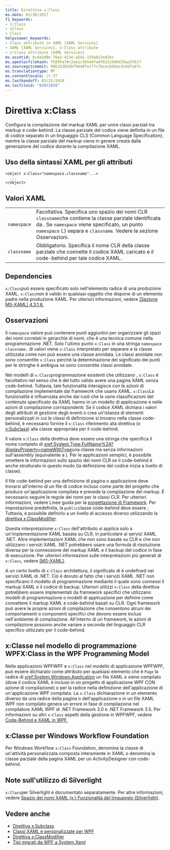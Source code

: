 ```yaml
---
title: Direttiva x:Class
ms.date: 03/30/2017
f1_keywords:
- x:Class
- xClass
- Class
helpviewer_keywords:
- Class attribute in XAML [XAML Services]
- XAML [XAML Services], x:Class attribute
- x:Class attribute [XAML Services]
ms.assetid: bc4a3d8e-76e2-423e-a5d1-159a023e82ec
ms.openlocfilehash: f589fa70c2ee1c56544fa0f0152990478aa3761f
ms.sourcegitcommit: 99b153b93bf94d0fecf7c7bcecb58ac424dfa47c
ms.translationtype: MT
ms.contentlocale: it-IT
ms.lasthandoff: 03/25/2020
ms.locfileid: "82072039"
---
```

# <a name="xclass-directive"></a>Direttiva x:Class
Configura la compilazione del markup XAML per unire classi parziali tra markup e code-behind. La classe parziale del codice viene definita in un file di codice separato in un linguaggio CLS (Common Language Specification), mentre la classe parziale del markup viene in genere creata dalla generazione del codice durante la compilazione XAML.

## <a name="xaml-attribute-usage"></a>Uso della sintassi XAML per gli attributi

```xaml
<object x:Class="namespace.classname"...>
  ...
</object>
```

## <a name="xaml-values"></a>Valori XAML

|||
|-|-|
|`namespace`|Facoltativa. Specifica uno spazio dei nomi CLR `classname`che contiene la classe parziale identificata da . Se `namespace` viene specificato, un punto `namespace` (.) separa e `classname`. Vedere la sezione Osservazioni.|
|`classname`|Obbligatorio. Specifica il nome CLR della classe parziale che connette il codice XAML caricato e il code-behind per tale codice XAML.|

## <a name="dependencies"></a>Dependencies

`x:Class`può essere specificato solo nell'elemento radice di una produzione XAML. `x:Class`non è valido in qualsiasi oggetto che dispone di un elemento padre nella produzione XAML. Per ulteriori informazioni, vedere [ \[Sezione MS-XAML\] 4.3.1.6.](https://docs.microsoft.com/previous-versions/msp-n-p/ff650760(v=pandp.10))

## <a name="remarks"></a>Osservazioni

Il `namespace` valore può contenere punti aggiuntivi per organizzare gli spazi dei nomi correlati in gerarchie di nomi, che è una tecnica comune nella programmazione .NET. Solo l'ultimo punto `x:Class` in una stringa `namespace` `classname.` di valori viene `x:Class` interpretato per separare e la classe utilizzata come non può essere una classe annidata. Le classi annidate non sono consentite `x:Class` perché la determinazione del significato dei punti per le stringhe è ambigua se sono consentite classi annidate.

Nei modelli di `x:Class`programmazione esistenti che utilizzano , `x:Class` è facoltativo nel senso che è del tutto valido avere una pagina XAML senza code-behind. Tuttavia, tale funzionalità interagisce con le azioni di compilazione implementate dai framework che usano XAML. `x:Class`La funzionalità è influenzata anche dai ruoli che le varie classificazioni del contenuto specificato da XAML hanno in un modello di applicazione e nelle azioni di compilazione corrispondenti. Se il codice XAML dichiara i valori degli attributi di gestione degli eventi o crea un'istanza di elementi personalizzati in cui le classi di definizione si trovano nella classe code-behind, è necessario fornire il `x:Class` riferimento alla direttiva (o [x:Subclass](xsubclass-directive.md)) alla classe appropriata per il code-behind.

Il valore `x:Class` della direttiva deve essere una stringa che specifica il nome completo di <xref:System.Type.FullName%2A?displayProperty=nameWithType>una classe ma senza informazioni sull'assembly (equivalente a ). Per le applicazioni semplici, è possibile omettere le informazioni sullo spazio dei nomi CLR se il code-behind è anche strutturato in questo modo (la definizione del codice inizia a livello di classe).

Il file code-behind per una definizione di pagina o applicazione deve trovarsi all'interno di un file di codice incluso come parte del progetto che produce un'applicazione compilata e prevede la compilazione del markup. È necessario seguire le regole dei nomi per le classi CLR. Per ulteriori informazioni, vedere Linee guida per la [progettazione di Framework](../../../api/index.md). Per impostazione predefinita, la `public`classe code-behind deve essere ; Tuttavia, è possibile definirlo a un livello di accesso diverso utilizzando la [direttiva x:ClassModifier](xclassmodifier-directive.md).

Questa interpretazione `x:Class` dell'attributo si applica solo a un'implementazione XAML basata su CLR, in particolare ai servizi XAML .NET. Altre implementazioni XAML che non sono basate su CLR e che non utilizzano i servizi XAML .NET potrebbero usare una formula di risoluzione diversa per la connessione del markup XAML e il backup del codice in fase di esecuzione. Per ulteriori informazioni sulle interpretazioni più generali di `x:Class`, vedere [ \[MS-XAML\]](https://docs.microsoft.com/previous-versions/msp-n-p/ff650760(v=pandp.10)).

A un certo livello di `x:Class` architettura, il significato di è undefined nei servizi XAML di .NET. Ciò è dovuto al fatto che i servizi XAML .NET non specificano il modello di programmazione mediante il quale sono connessi il markup XAML e il codice di backup. Ulteriori utilizzi `x:Class` della direttiva potrebbero essere implementati da framework specifici che utilizzano modelli di programmazione o modelli di applicazione per definire come connettere il markup XAML e code-behind basati su CLR. Ogni framework può avere le proprie azioni di compilazione che consentono alcuni dei comportamenti o componenti specifici che devono essere inclusi nell'ambiente di compilazione. All'interno di un framework, le azioni di compilazione possono anche variare a seconda del linguaggio CLR specifico utilizzato per il code-behind.

## <a name="xclass-in-the-wpf-programming-model"></a>x:Classe nel modello di programmazione WPFX:Class in the WPF Programming Model

Nelle applicazioni WPFWPF e `x:Class` nel modello di applicazione WPFWPF, può essere dichiarato come attributo per qualsiasi elemento che è `Page` la radice di <xref:System.Windows.Application> un file XAML e viene compilato (dove il codice XAML è incluso in un progetto di applicazione WPF CON azione di compilazione) o per la radice nella definizione dell'applicazione di un'applicazione WPF compilata. La `x:Class` dichiarazione in un elemento diverso da una radice della pagina o dell'applicazione o in un file XAML WPF non compilato genera un errore in fase di compilazione nel compilatore XAML WPF di .NET Framework 3.0 e .NET Framework 3.5. Per informazioni su altri `x:Class` aspetti della gestione in WPFWPF, vedere [Code-Behind e XAML in WPF.](../../framework/wpf/advanced/code-behind-and-xaml-in-wpf.md)

## <a name="xclass-for-windows-workflow-foundation"></a>x:Classe per Windows Workflow Foundation
Per Windows Workflow `x:Class` Foundation, denomina la classe di un'attività personalizzata composta interamente in XAML o denomina la classe parziale della pagina XAML per un ActivityDesigner con code-behind.

## <a name="silverlight-usage-notes"></a>Note sull'utilizzo di Silverlight

`x:Class`per Silverlight è documentato separatamente. Per altre informazioni, vedere [Spazio dei nomi XAML (x:) Funzionalità del linguaggio (Silverlight)](https://docs.microsoft.com/previous-versions/windows/silverlight/dotnet-windows-silverlight/cc188995(v=vs.95)).

## <a name="see-also"></a>Vedere anche

- [Direttiva x:Subclass](xsubclass-directive.md)
- [Classi XAML e personalizzate per WPF](../../framework/wpf/advanced/xaml-and-custom-classes-for-wpf.md)
- [Direttiva x:ClassModifier](xclassmodifier-directive.md)
- [Tipi migrati da WPF a System.Xaml](../../framework/wpf/advanced/types-migrated-from-wpf-to-system.md)

